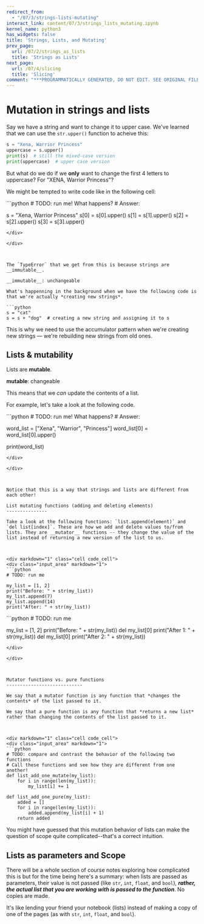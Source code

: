 ```yaml
---
redirect_from:
  - "/07/3/strings-lists-mutating"
interact_link: content/07/3/strings_lists_mutating.ipynb
kernel_name: python3
has_widgets: false
title: 'Strings, Lists, and Mutating'
prev_page:
  url: /07/2/strings_as_lists
  title: 'Strings as Lists'
next_page:
  url: /07/4/slicing
  title: 'Slicing'
comment: "***PROGRAMMATICALLY GENERATED, DO NOT EDIT. SEE ORIGINAL FILES IN /content***"
---
```



Mutation in strings and lists
=========================

Say we have a string and want to change it to upper case. We've learned that we can use the `str.upper()` function to acheive this:

```python
s = "Xena, Warrior Princess"
uppercase = s.upper()
print(s)  # still the mixed-case version
print(uppercase)  # upper case version
```

But what do we do if we __only__ want to change the first 4 letters to uppercase? For "XENA, Warrior Princess"?

We might be tempted to write code like in the following cell:



<div markdown="1" class="cell code_cell">
<div class="input_area" markdown="1">
```python
# TODO: run me! What happens?
# Answer:

s = "Xena, Warrior Princess"
s[0] = s[0].upper()
s[1] = s[1].upper()
s[2] = s[2].upper()
s[3] = s[3].upper()

```
</div>

</div>



The `TypeError` that we get from this is because strings are __immutable__.

__immutable__: unchangeable

What's happenning in the background when we have the following code is that we're actually *creating new strings*.

```python
s = "cat"
s = s + "dog"  # creating a new string and assigning it to s
```

This is why we need to use the accumulator pattern when we're creating new strings — we're rebuilding new strings from old ones.



Lists & mutability
---------

Lists are __mutable__.

__mutable__: changeable

This means that we *can* update the contents of a list.

For example, let's take a look at the following code.



<div markdown="1" class="cell code_cell">
<div class="input_area" markdown="1">
```python
# TODO: run me! What happens?
# Answer:

word_list = ["Xena", "Warrior", "Princess"]
word_list[0] = word_list[0].upper()

print(word_list)

```
</div>

</div>



Notice that this is a way that strings and lists are different from each other!

List mutating functions (adding and deleting elements)
---------------

Take a look at the following functions: `list.append(element)` and `del list[index]`. These are how we add and delete values to/from lists. They are __mutator__ functions -- they change the value of the list instead of returning a new version of the list to us.



<div markdown="1" class="cell code_cell">
<div class="input_area" markdown="1">
```python
# TODO: run me

my_list = [1, 2]
print("Before: " + str(my_list))
my_list.append(7)
my_list.append(14)
print("After: " + str(my_list))

```
</div>

</div>



<div markdown="1" class="cell code_cell">
<div class="input_area" markdown="1">
```python
# TODO: run me

my_list = [1, 2]
print("Before: " + str(my_list))
del my_list[0]
print("After 1: " + str(my_list))
del my_list[0]
print("After 2: " + str(my_list))

```
</div>

</div>



Mutator functions vs. pure functions
----------------------------

We say that a mutator function is any function that *changes the contents* of the list passed to it.

We say that a pure function is any function that *returns a new list* rather than changing the contents of the list passed to it.



<div markdown="1" class="cell code_cell">
<div class="input_area" markdown="1">
```python
# TODO: compare and contrast the behavior of the following two functions
# Call these functions and see how they are different from one another!
def list_add_one_mutate(my_list):
    for i in range(len(my_list)):
        my_list[i] += 1
        
def list_add_one_pure(my_list):
    added = []
    for i in range(len(my_list)):
        added.append(my_list[i] + 1)
    return added

```
</div>

</div>



You might have guessed that this mutation behavior of lists can make the question of scope quite complicated--that's a correct intuition.

Lists as parameters and Scope
---------------

There will be a whole section of course notes exploring how complicated this is but for the time being here's a summary: when lists are passed as parameters, their value is not passed (like `str`, `int`, `float`, and `bool`), *__rather, the actual list that you are working with is passed to the function__*. No copies are made.

It's like lending your friend your notebook (lists) instead of making a copy of one of the pages (as with `str`, `int`, `float`, and `bool`).

